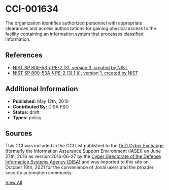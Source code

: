 # CCI-001634

The organization identifies authorized personnel with appropriate clearances and access authorizations for gaining physical access to the facility containing an information system that processes classified information.

## References ##

* [NIST SP 800-53 § PE-2 (3), version 3, created by NIST](http://csrc.nist.gov/publications/PubsSPs.html)
* [NIST SP 800-53A § PE-2 (3).1 (i), version 1, created by NIST](http://csrc.nist.gov/publications/PubsSPs.html)


## Additional Information ##

* **Published:** May 12th, 2010
* **Contributed By:** DISA FSO
* **Status:** draft
* **Types:** policy

## Sources ##

This CCI was included in the CCI List published to the [DoD Cyber Exchange](https://public.cyber.mil/stigs/cci/)
(formerly the Information Assurance Support Environment (IASE)) on June 27th, 2016 as version
2016-06-27 by the [Cyber Directorate of the Defense Information Systems Agency (DISA)](https://public.cyber.mil/about-cyber/)
and was imported to this site on October 10th, 2021 for the convenience of Joval users and the broader
security automation community.

[View All](../README.md)
